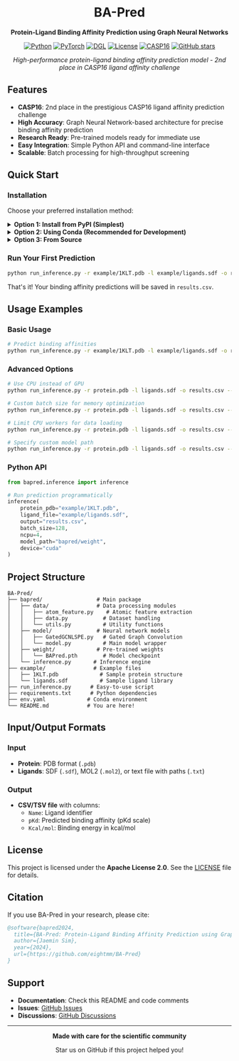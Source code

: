 <div align="center">

# BA-Pred

**Protein-Ligand Binding Affinity Prediction using Graph Neural Networks**

[![Python](https://img.shields.io/badge/Python-3.11+-blue.svg)](https://www.python.org/downloads/)
[![PyTorch](https://img.shields.io/badge/PyTorch-2.4-orange.svg)](https://pytorch.org/)
[![DGL](https://img.shields.io/badge/DGL-2.4-green.svg)](https://www.dgl.ai/)
[![License](https://img.shields.io/badge/License-Apache%202.0-blue.svg)](https://opensource.org/licenses/Apache-2.0)
[![CASP16](https://img.shields.io/badge/CASP16-2nd%20Place-gold.svg)](https://predictioncenter.org/casp16/)
[![GitHub stars](https://img.shields.io/github/stars/eightmm/BA-Pred.svg?style=social&label=Star)](https://github.com/eightmm/BA-Pred)

*High-performance protein-ligand binding affinity prediction model - 2nd place in CASP16 ligand affinity challenge*

</div>

## Features

- **CASP16**: 2nd place in the prestigious CASP16 ligand affinity prediction challenge
- **High Accuracy**: Graph Neural Network-based architecture for precise binding affinity prediction
- **Research Ready**: Pre-trained models ready for immediate use
- **Easy Integration**: Simple Python API and command-line interface
- **Scalable**: Batch processing for high-throughput screening

## Quick Start

### Installation

Choose your preferred installation method:

<details>
<summary><b>Option 1: Install from PyPI (Simplest)</b></summary>

```bash
pip install bapred
```

</details>

<details>
<summary><b>Option 2: Using Conda (Recommended for Development)</b></summary>

```bash
git clone https://github.com/eightmm/BA-Pred.git
cd BA-Pred
conda env create -f env.yaml
conda activate BAPred
pip install -e .
```

</details>

<details>
<summary><b>Option 3: From Source</b></summary>

```bash
git clone https://github.com/eightmm/BA-Pred.git
cd BA-Pred
pip install -r requirements.txt
pip install -e .
```

</details>

### Run Your First Prediction

```bash
python run_inference.py -r example/1KLT.pdb -l example/ligands.sdf -o results.csv
```

That's it! Your binding affinity predictions will be saved in `results.csv`.

## Usage Examples

### Basic Usage
```bash
# Predict binding affinities
python run_inference.py -r example/1KLT.pdb -l example/ligands.sdf -o results.csv
```

### Advanced Options
```bash
# Use CPU instead of GPU
python run_inference.py -r protein.pdb -l ligands.sdf -o results.csv --device cpu

# Custom batch size for memory optimization
python run_inference.py -r protein.pdb -l ligands.sdf -o results.csv --batch_size 64

# Limit CPU workers for data loading
python run_inference.py -r protein.pdb -l ligands.sdf -o results.csv --ncpu 8

# Specify custom model path
python run_inference.py -r protein.pdb -l ligands.sdf -o results.csv --model_path /path/to/model
```

### Python API
```python
from bapred.inference import inference

# Run prediction programmatically
inference(
    protein_pdb="example/1KLT.pdb",
    ligand_file="example/ligands.sdf",
    output="results.csv",
    batch_size=128,
    ncpu=4,
    model_path="bapred/weight",
    device="cuda"
)
```

## Project Structure

```
BA-Pred/
├── bapred/                 # Main package
│   ├── data/               # Data processing modules
│   │   ├── atom_feature.py    # Atomic feature extraction
│   │   ├── data.py           # Dataset handling
│   │   └── utils.py          # Utility functions
│   ├── model/              # Neural network models
│   │   ├── GatedGCNLSPE.py   # Gated Graph Convolution
│   │   └── model.py          # Main model wrapper
│   ├── weight/             # Pre-trained weights
│   │   └── BAPred.pth        # Model checkpoint
│   └── inference.py       # Inference engine
├── example/               # Example files
│   ├── 1KLT.pdb             # Sample protein structure
│   └── ligands.sdf          # Sample ligand library
├── run_inference.py      # Easy-to-use script
├── requirements.txt      # Python dependencies
├── env.yaml             # Conda environment
└── README.md            # You are here!
```

## Input/Output Formats

### Input
- **Protein**: PDB format (`.pdb`)
- **Ligands**: SDF (`.sdf`), MOL2 (`.mol2`), or text file with paths (`.txt`)

### Output
- **CSV/TSV file** with columns:
  - `Name`: Ligand identifier
  - `pKd`: Predicted binding affinity (pKd scale)
  - `Kcal/mol`: Binding energy in kcal/mol

## License

This project is licensed under the **Apache License 2.0**. See the [LICENSE](LICENSE) file for details.

## Citation

If you use BA-Pred in your research, please cite:

```bibtex
@software{bapred2024,
  title={BA-Pred: Protein-Ligand Binding Affinity Prediction using Graph Neural Networks},
  author={Jaemin Sim},
  year={2024},
  url={https://github.com/eightmm/BA-Pred}
}
```

## Support

- **Documentation**: Check this README and code comments
- **Issues**: [GitHub Issues](https://github.com/eightmm/BA-Pred/issues)
- **Discussions**: [GitHub Discussions](https://github.com/eightmm/BA-Pred/discussions)

---

<div align="center">

**Made with care for the scientific community**

Star us on GitHub if this project helped you!

</div>

